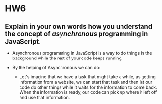 # HW6
## Explain in your own words how you understand the concept of *asynchronous* programming in JavaScript.

- Asynchronous programming in JavaScript is a way to do things in the background while the rest of your code keeps running.

- By the helping of Asynchronous we can do:
    - Let's imagine that we have a task that might take a while, as getting information from a website, we can start that task and then let our code do other things while it waits for the information to come back. When the information is ready, our code can pick up where it left off and use that information.

